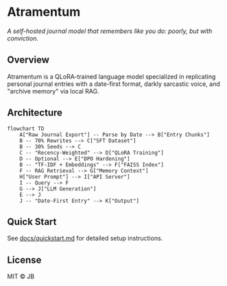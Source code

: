 # Atramentum

*A self-hosted journal model that remembers like you do: poorly, but with conviction.*

## Overview

Atramentum is a QLoRA-trained language model specialized in replicating personal journal entries with a date-first format, darkly sarcastic voice, and "archive memory" via local RAG.


## Architecture
```mermaid
flowchart TD
    A["Raw Journal Export"] -- Parse by Date --> B["Entry Chunks"]
    B -- 70% Rewrites --> C["SFT Dataset"]
    B -- 30% Seeds --> C
    C -- "Recency-Weighted" --> D["QLoRA Training"]
    D -- Optional --> E["DPO Hardening"]
    B -- "TF-IDF + Embeddings" --> F["FAISS Index"]
    F -- RAG Retrieval --> G["Memory Context"]
    H["User Prompt"] --> I["API Server"]
    I -- Query --> F
    G --> J["LLM Generation"]
    E --> J
    J -- "Date-First Entry" --> K["Output"]
```



## Quick Start

See [docs/quickstart.md](docs/quickstart.md) for detailed setup instructions.

## License

MIT © JB
